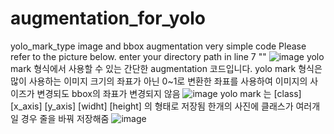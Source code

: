 # augmentation_for_yolo
yolo_mark_type
image and bbox augmentation
very simple code
Please refer to the picture below. 
enter your directory path in line 7 ""
![image](https://user-images.githubusercontent.com/85820789/122518239-ea7b3600-d04b-11eb-81fd-5d39a8ebb42d.png)
yolo mark 형식에서 사용할 수 있는 간단한 augmentation 코드입니다.
yolo mark 형식은 많이 사용하는 이미지 크기의 좌표가 아닌 0~1로 변환한 좌표를 사용하여 이미지의 사이즈가 변경되도 bbox의 좌표가 변경되지 않음
![image](https://user-images.githubusercontent.com/85820789/122520845-1a780880-d04f-11eb-9b5f-143bc47ebb43.png)
yolo mark 는 [class] [x_axis] [y_axis] [widht] [height] 의 형태로 저장됨
한개의 사진에 클래스가 여러개일 경우 줄을 바꿔 저장해줌
![image](https://user-images.githubusercontent.com/85820789/122521077-5dd27700-d04f-11eb-8445-40ad172a4dee.png)

